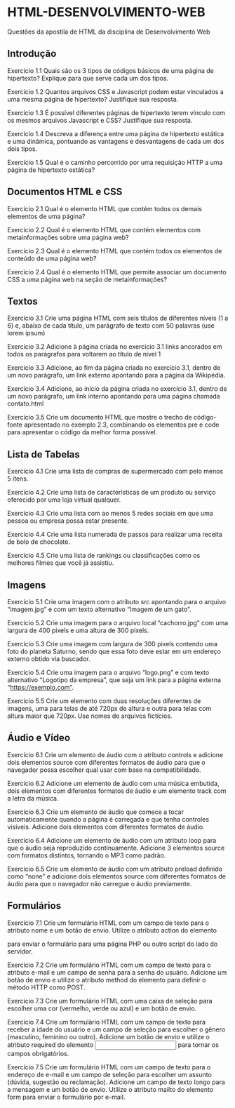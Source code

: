 # HTML-DESENVOLVIMENTO-WEB
Questões da apostila de HTML da disciplina de Desenvolvimento Web

## Introdução

Exercício 1.1 Quais são os 3 tipos de códigos básicos de uma página de hipertexto? Explique para
que serve cada um dos tipos.

Exercício 1.2 Quantos arquivos CSS e Javascript podem estar vinculados a uma mesma página de
hipertexto? Justifique sua resposta.

Exercício 1.3 É possível diferentes páginas de hipertexto terem vínculo com os mesmos arquivos
Javascript e CSS? Justifique sua resposta. 

Exercício 1.4 Descreva a diferença entre uma página de hipertexto estática e uma dinâmica,
pontuando as vantagens e desvantagens de cada um dos dois tipos. 

Exercício 1.5 Qual é o caminho percorrido por uma requisição HTTP a uma página de hipertexto
estática?


## Documentos HTML e CSS 

Exercício 2.1 Qual é o elemento HTML que contém todos os demais elementos de uma página? 

Exercício 2.2 Qual é o elemento HTML que contém elementos com metainformações sobre uma
página web?

Exercício 2.3 Qual é o elemento HTML que contém todos os elementos de conteúdo de uma página
web?

Exercício 2.4 Qual é o elemento HTML que permite associar um documento CSS a uma página
web na seção de metainformações? 


## Textos


Exercício 3.1 Crie uma página HTML com seis títulos de diferentes níveis (1 a 6) e, abaixo de cada
título, um parágrafo de texto com 50 palavras (use lorem ipsum)

Exercício 3.2 Adicione à página criada no exercício 3.1 links ancorados em todos os parágrafos
para voltarem ao título de nível 1

Exercício 3.3 Adicione, ao fim da página criada no exercício 3.1, dentro de um novo parágrafo, um
link externo apontando para a página da Wikipédia.

Exercício 3.4 Adicione, ao início da página criada no exercício 3.1, dentro de um novo parágrafo,
um link interno apontando para uma página chamada contato.html

Exercício 3.5 Crie um documento HTML que mostre o trecho de código-fonte apresentado no
exemplo 2.3, combinando os elementos pre e code para apresentar o código da melhor forma
possível.

## Lista de Tabelas

Exercício 4.1 Crie uma lista de compras de supermercado com pelo menos 5 itens.

Exercício 4.2 Crie uma lista de características de um produto ou serviço oferecido por uma loja
virtual qualquer.

Exercício 4.3 Crie uma lista com ao menos 5 redes sociais em que uma pessoa ou empresa possa
estar presente. 

Exercício 4.4 Crie uma lista numerada de passos para realizar uma receita de bolo de chocolate. 

Exercício 4.5 Crie uma lista de rankings ou classificações como os melhores filmes que você já
assistiu.

## Imagens

Exercício 5.1 Crie uma imagem com o atributo src apontando para o arquivo “imagem.jpg” e com
um texto alternativo “Imagem de um gato”. 

Exercício 5.2 Crie uma imagem para o arquivo local “cachorro.jpg” com uma largura de 400 pixels
e uma altura de 300 pixels.

Exercício 5.3 Crie uma imagem com largura de 300 pixels contendo uma foto do planeta Saturno,
sendo que essa foto deve estar em um endereço externo obtido via buscador.

Exercício 5.4 Crie uma imagem para o arquivo “logo.png” e com texto alternativo “Logotipo da
empresa”, que seja um link para a página externa “https://exemplo.com”.

Exercício 5.5 Crie um elemento <picture> com duas resoluções diferentes de imagens, uma para
telas de até 720px de altura e outra para telas com altura maior que 720px. Use nomes de arquivos
fictícios.

## Áudio e Vídeo

Exercício 6.1 Crie um elemento de áudio com o atributo controls e adicione dois elementos
source com diferentes formatos de áudio para que o navegador possa escolher qual usar com
base na compatibilidade.

Exercício 6.2 Adicione um elemento de áudio com uma música embutida, dois elementos <source>
com diferentes formatos de áudio e um elemento track com a letra da música. 

Exercício 6.3 Crie um elemento de áudio que comece a tocar automaticamente quando a página
é carregada e que tenha controles visíveis. Adicione dois elementos <source> com diferentes
formatos de áudio.

Exercício 6.4 Adicione um elemento de áudio com um atributo loop para que o áudio seja reproduzido continuamente.
Adicione 3 elementos source com formatos distintos, tornando o MP3
como padrão.

Exercício 6.5 Crie um elemento de áudio com um atributo preload definido como “none” e adicione
dois elementos source com diferentes formatos de áudio para que o navegador não carregue o
áudio previamente.

## Formulários

Exercício 7.1 Crie um formulário HTML com um campo de texto para o atributo nome e um botão
de envio. Utilize o atributo action do elemento <form> para enviar o formulário para uma página
PHP ou outro script do lado do servidor.

Exercício 7.2 Crie um formulário HTML com um campo de texto para o atributo e-mail e um campo
de senha para a senha do usuário. Adicione um botão de envio e utilize o atributo method do
elemento <form> para definir o método HTTP como POST. 

Exercício 7.3 Crie um formulário HTML com uma caixa de seleção para escolher uma cor (vermelho,
verde ou azul) e um botão de envio.

Exercício 7.4 Crie um formulário HTML com um campo de texto para receber a idade do usuário e
um campo de seleção para escolher o gênero (masculino, feminino ou outro). Adicione um botão
de envio e utilize o atributo required do elemento <input> para tornar os campos obrigatórios. 

Exercício 7.5 Crie um formulário HTML com um campo de texto para o endereço de e-mail e um
campo de seleção para escolher um assunto (dúvida, sugestão ou reclamação). Adicione um
campo de texto longo para a mensagem e um botão de envio. Utilize o atributo mailto do elemento
form para enviar o formulário por e-mail. 
